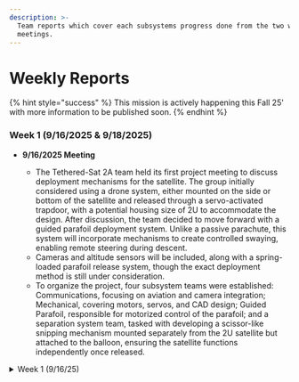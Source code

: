```yaml
---
description: >-
  Team reports which cover each subsystems progress done from the two weekly
  meetings.
---
```


# Weekly Reports

{% hint style="success" %}
This mission is actively happening this Fall 25' with more information to be published soon.
{% endhint %}

### Week 1 (9/16/2025 & 9/18/2025)

*   **9/16/2025 Meeting**

    * The Tethered-Sat 2A team held its first project meeting to discuss deployment mechanisms for the satellite. The group initially considered using a drone system, either mounted on the side or bottom of the satellite and released through a servo-activated trapdoor, with a potential housing size of 2U to accommodate the design. After discussion, the team decided to move forward with a guided parafoil deployment system. Unlike a passive parachute, this system will incorporate mechanisms to create controlled swaying, enabling remote steering during descent.
    * Cameras and altitude sensors will be included, along with a spring-loaded parafoil release system, though the exact deployment method is still under consideration.&#x20;
    * To organize the project, four subsystem teams were established: Communications, focusing on aviation and camera integration; Mechanical, covering motors, servos, and CAD design; Guided Parafoil, responsible for motorized control of the parafoil; and a separation system team, tasked with developing a scissor-like snipping mechanism mounted separately from the 2U satellite but attached to the balloon, ensuring the satellite functions independently once released.



<details>

<summary>Week 1 (9/16/25)</summary>

{% include "../../../../.gitbook/includes/t-sat-weekly-updates.md" %}

</details>




